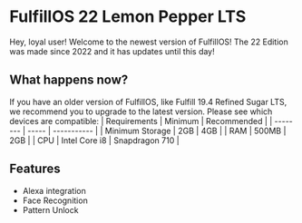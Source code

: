 # FulfillOS 22 Lemon Pepper LTS

Hey, loyal user! Welcome to the newest version of FulfillOS! The 22 Edition was made since 2022 and it has updates until this day!

## What happens now?
If you have an older version of FulfillOS, like Fulfill  19.4 Refined Sugar  LTS, we recommend you to upgrade to the latest version. Please see which devices are compatible:
| Requirements | Minimum | Recommended |
| -------- | ----- | ----------- |
| Minimum Storage  | 2GB   | 4GB    |
| RAM      | 500MB |  2GB           |
| CPU      | Intel Core i8 | Snapdragon 710 |

## Features
* Alexa integration
* Face Recognition
* Pattern Unlock
